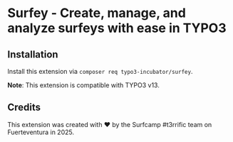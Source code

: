 # Surfey - Create, manage, and analyze surfeys with ease in TYPO3

## Installation

Install this extension via `composer req typo3-incubator/surfey`.

**Note**: This extension is compatible with TYPO3 v13.

## Credits

This extension was created with ❤️ by the Surfcamp #t3rrific team on Fuerteventura in 2025.
